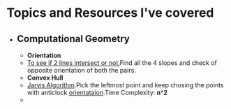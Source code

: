 # Topics and Resources I've covered #

* ## Computational Geometry
  * **Orientation**
   * [To see if 2 lines intersect or not.](http://www.geeksforgeeks.org/check-if-two-given-line-segments-intersect/)Find all the 4 slopes  and check of opposite orientation of both the pairs.
  * **Convex Hull**
   * [Jarvis Algorithm](http://www.geeksforgeeks.org/convex-hull-set-1-jarviss-algorithm-or-wrapping/).Pick the leftmost point and keep chosing the points with anticlock [orientataion](http://www.geeksforgeeks.org/orientation-3-ordered-points/).Time Complexity: **n^2**
  *
  
